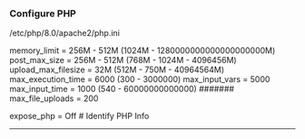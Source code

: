 ### Configure PHP
/etc/php/8.0/apache2/php.ini

memory_limit = 256M - 512M (1024M - 1280000000000000000000M)
post_max_size = 256M - 512M (768M - 1024M - 4096456M)
upload_max_filesize = 32M (512M - 750M - 40964564M)
max_execution_time = 6000 (300 - 3000000)
max_input_vars = 5000
max_input_time = 1000 (540 - 60000000000000)
####### max_file_uploads = 200

expose_php = Off            # Identify PHP Info

___

